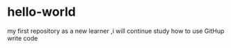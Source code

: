 # hello-world
my first repository
as a new learner ,i will continue study how to use GitHup write code 
